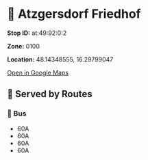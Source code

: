 # 🚉 Atzgersdorf Friedhof


**Stop ID:** at:49:92:0:2

**Zone:** 0100

**Location:** 48.14348555, 16.29799047

[Open in Google Maps](https://www.google.com/maps?q=48.14348555,16.29799047)

## 🚆 Served by Routes

### 🚌 Bus
- 60A
- 60A
- 60A
- 60A